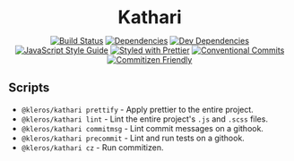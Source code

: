 <p align="center">
  <b style="font-size: 32px;">Kathari</b>
</p>

<p align="center">
  <a href="https://travis-ci.org/kleros/kathari"><img src="https://travis-ci.org/kleros/kathari.svg?branch=master" alt="Build Status"></a>
  <a href="https://david-dm.org/kleros/kathari"><img src="https://david-dm.org/kleros/kathari.svg" alt="Dependencies"></a>
  <a href="https://david-dm.org/kleros/kathari?type=dev"><img src="https://david-dm.org/kleros/kathari/dev-status.svg" alt="Dev Dependencies"></a>
  <a href="https://standardjs.com"><img src="https://img.shields.io/badge/code_style-standard-brightgreen.svg" alt="JavaScript Style Guide"></a>
  <a href="https://github.com/prettier/prettier"><img src="https://img.shields.io/badge/styled_with-prettier-ff69b4.svg" alt="Styled with Prettier"></a>
  <a href="https://conventionalcommits.org"><img src="https://img.shields.io/badge/Conventional%20Commits-1.0.0-yellow.svg" alt="Conventional Commits"></a>
  <a href="http://commitizen.github.io/cz-cli/"><img src="https://img.shields.io/badge/commitizen-friendly-brightgreen.svg" alt="Commitizen Friendly"></a>
</p>

## Scripts

- `@kleros/kathari prettify` - Apply prettier to the entire project.
- `@kleros/kathari lint` - Lint the entire project's `.js` and `.scss` files.
- `@kleros/kathari commitmsg` - Lint commit messages on a githook.
- `@kleros/kathari precommit` - Lint and run tests on a githook.
- `@kleros/kathari cz` - Run commitizen.
